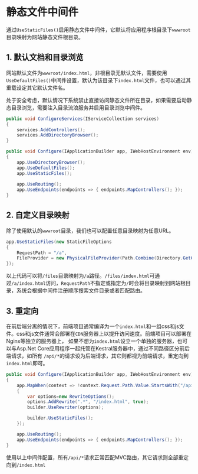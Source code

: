 # 静态文件中间件

通过`UseStaticFiles()`启用静态文件中间件，它默认将应用程序根目录下`wwwroot`目录映射为网站静态文件根目录。

## 1. 默认文档和目录浏览
网站默认文件为`wwwroot/index.html`，非根目录无默认文件，需要使用`UseDefaultFiles()`中间件设置，默认为该目录下`index.html`文件，也可以通过其重载设定其它默认文件名。 

处于安全考虑，默认情况下系统禁止直接访问静态文件所在目录，如果需要启动静态目录浏览，需要注入目录流浪服务并启用目录浏览中间件。
```csharp {4,9-11}
public void ConfigureServices(IServiceCollection services)
{
    services.AddControllers();
    services.AddDirectoryBrowser();
}

public void Configure(IApplicationBuilder app, IWebHostEnvironment env)
{
    app.UseDirectoryBrowser();
    app.UseDefaultFiles();
    app.UseStaticFiles();
    
    app.UseRouting();
    app.UseEndpoints(endpoints => { endpoints.MapControllers(); });
}
```

## 2. 自定义目录映射
除了使用默认的`wwwroot`目录，我们也可以配置任意目录映射为任意URL。
```csharp
app.UseStaticFiles(new StaticFileOptions
{
    RequestPath = "/a",
    FileProvider = new PhysicalFileProvider(Path.Combine(Directory.GetCurrentDirectory(), "files"))
});
```
以上代码可以将`/files`目录映射为`/a`路径。`/files/index.html`可通过`/a/index.html`访问，`RequestPath`不指定或指定为`/`时会将目录映射到网站根目录，系统会根据中间件注册顺序搜索文件目录或者匹配路由。

## 3. 重定向
在前后端分离的情况下，前端项目通常编译为一个`index.html`和一组css和js文件。css和js文件通常会部署在`CDN`服务器上以提升访问速度。前端项目可以部署在Nginx等独立的服务器上， 如果不想为`index.html`设立一个单独的服务器，也可以与Asp.Net Core应用程序一起托管在Kestral服务器中，通过不同路径区分前后端请求，如所有 `/api/*`的请求设为后端请求，其它则都视为前端请求，重定向到`index.html`即可。

```csharp
public void Configure(IApplicationBuilder app, IWebHostEnvironment env)
{
    app.MapWhen(context => !context.Request.Path.Value.StartsWith("/api"), builder =>
    {
        var options=new RewriteOptions();
        options.AddRewrite(".*", "/index.html", true);
        builder.UseRewriter(options);

        builder.UseStaticFiles();
    });

    app.UseRouting();
    app.UseEndpoints(endpoints => { endpoints.MapControllers(); });
}
```

使用以上中间件配置，所有`/api/*`请求正常匹配MVC路由，其它请求则全部重定向到`/index.html`